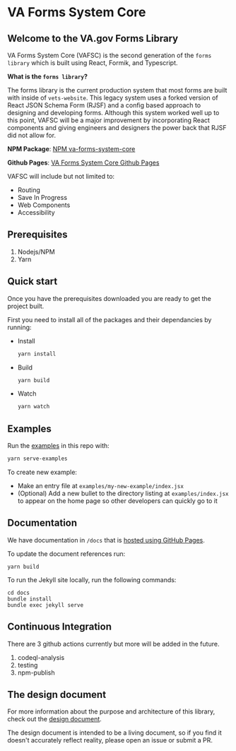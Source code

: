 # VA Forms System Core

## Welcome to the VA.gov Forms Library

VA Forms System Core (VAFSC) is the second generation of the `forms library` which is built using React, Formik, and Typescript.

**What is the `forms library`?**

The forms library is the current production system that most forms are built with inside of `vets-website`. This legacy system uses a forked version of React JSON Schema Form (RJSF) and a config based approach to designing and developing forms. Although this system worked well up to this point, VAFSC will be a major improvement by incorporating React components and giving engineers and designers the power back that RJSF did not allow for.

**NPM Package**: [NPM va-forms-system-core](https://www.npmjs.com/package/@department-of-veterans-affairs/va-forms-system-core)

**Github Pages**: [VA Forms System Core Github Pages](https://department-of-veterans-affairs.github.io/va-forms-system-core/)

VAFSC will include but not limited to:

- Routing
- Save In Progress
- Web Components
- Accessibility

## Prerequisites

1. Nodejs/NPM
2. Yarn

## Quick start

Once you have the prerequisites downloaded you are ready to get the project built.

First you need to install all of the packages and their dependancies by running:

- Install

  ```sh
  yarn install
  ```

- Build

  ```sh
  yarn build
  ```

- Watch

  ```sh
  yarn watch
  ```

## Examples

Run the [examples](examples) in this repo with:

```sh
yarn serve-examples
```

To create new example:

- Make an entry file at `examples/my-new-example/index.jsx`
- (Optional) Add a new bullet to the directory listing at `examples/index.jsx`
  to appear on the home page so other developers can quickly go to it

## Documentation

We have documentation in `/docs` that is [hosted using GitHub Pages](https://department-of-veterans-affairs.github.io/va-forms-system-core/).

To update the document references run:

```shell
yarn build
```

To run the Jekyll site locally, run the following commands:

```shell
cd docs
bundle install
bundle exec jekyll serve
```

## Continuous Integration

There are 3 github actions currently but more will be added in the future.

1. codeql-analysis
2. testing
3. npm-publish

## The design document

For more information about the purpose and architecture of this library, check
out the [design document](https://vfs.atlassian.net/wiki/spaces/FLT/pages/2025029667/Forms+System+Design+Document+WIP).

The design document is intended to be a living document, so if you find it
doesn't accurately reflect reality, please open an issue or submit a PR.
